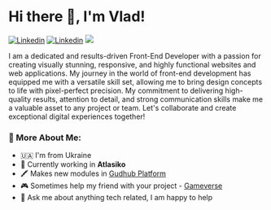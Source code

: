 # Hi there 👋, I'm Vlad!
<a href="mailto:v.gorobec123@gmail.com"><img src="https://img.shields.io/badge/Gmail-D14836?style=for-the-badge&logo=gmail&logoColor=white" alt="Linkedin"></a>
<a href="https://www.linkedin.com/in/vlad-horobets/"><img src="https://img.shields.io/badge/LinkedIn-0077B5?style=for-the-badge&logo=linkedin&logoColor=white" alt="Linkedin"></a>
<a href="https://t.me/vlador4ik/"><img src="https://img.shields.io/badge/Telegram-2CA5E0?style=for-the-badge&logo=telegram&logoColor=white"></a>

I am a dedicated and results-driven Front-End Developer with a passion for creating visually stunning, responsive, and highly functional websites and web applications. My journey in the world of front-end development has equipped me with a versatile skill set, allowing me to bring design concepts to life with pixel-perfect precision. My commitment to delivering high-quality results, attention to detail, and strong communication skills make me a valuable asset to any project or team. Let's collaborate and create exceptional digital experiences together!

### 🧐 More About Me:

- 🇺🇦 I'm from Ukraine
- 🔭 Currently working in **Atlasiko**
- 🖍 Makes new modules in [Gudhub Platform](https://github.com/GudHubPlatform/)
- 🎮 Sometimes help my friend with your project - [Gameverse](https://gameverse.com.ua)
- 💬 Ask me about anything tech related, I am happy to help
